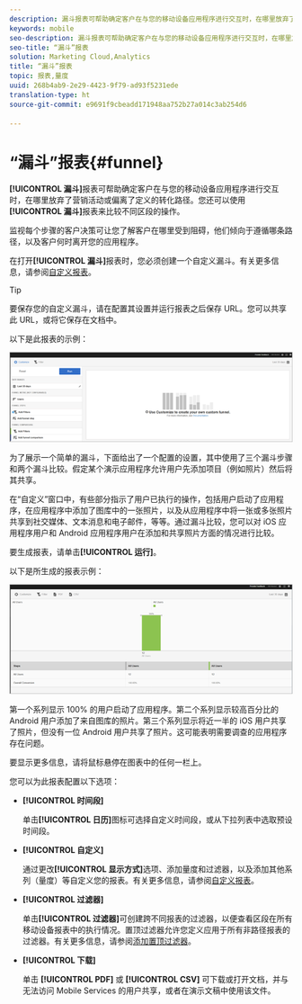 ```yaml
---
description: 漏斗报表可帮助确定客户在与您的移动设备应用程序进行交互时，在哪里放弃了营销活动或偏离了定义的转化路径。您还可以使用漏斗报表来比较不同区段的操作。
keywords: mobile
seo-description: 漏斗报表可帮助确定客户在与您的移动设备应用程序进行交互时，在哪里放弃了营销活动或偏离了定义的转化路径。您还可以使用漏斗报表来比较不同区段的操作。
seo-title: “漏斗”报表
solution: Marketing Cloud,Analytics
title: “漏斗”报表
topic: 报表,量度
uuid: 268b4ab9-2e29-4423-9f79-ad93f5231ede
translation-type: ht
source-git-commit: e9691f9cbeadd171948aa752b27a014c3ab254d6

---
```



# “漏斗”报表{#funnel}

**[!UICONTROL 漏斗]**&#x200B;报表可帮助确定客户在与您的移动设备应用程序进行交互时，在哪里放弃了营销活动或偏离了定义的转化路径。您还可以使用&#x200B;**[!UICONTROL 漏斗]**&#x200B;报表来比较不同区段的操作。

监视每个步骤的客户决策可让您了解客户在哪里受到阻碍，他们倾向于遵循哪条路径，以及客户何时离开您的应用程序。

在打开&#x200B;**[!UICONTROL 漏斗]**&#x200B;报表时，您必须创建一个自定义漏斗。有关更多信息，请参阅[自定义报表](/help/using/usage/reports-customize/reports-customize.md)。

>[!TIP]
>
>要保存您的自定义漏斗，请在配置其设置并运行报表之后保存 URL。您可以共享此 URL，或将它保存在文档中。

以下是此报表的示例：

![](assets/funnel_create.png)

为了展示一个简单的漏斗，下面给出了一个配置的设置，其中使用了三个漏斗步骤和两个漏斗比较。假定某个演示应用程序允许用户先添加项目（例如照片）然后将其共享。

在“自定义”窗口中，有些部分指示了用户已执行的操作，包括用户启动了应用程序，在应用程序中添加了图库中的一张照片，以及从应用程序中将一张或多张照片共享到社交媒体、文本消息和电子邮件，等等。通过漏斗比较，您可以对 iOS 应用程序用户和 Android 应用程序用户在添加和共享照片方面的情况进行比较。

要生成报表，请单击&#x200B;**[!UICONTROL 运行]**。

以下是所生成的报表示例：

![](assets/funnel.png)

第一个系列显示 100% 的用户启动了应用程序。第二个系列显示较高百分比的 Android 用户添加了来自图库的照片。第三个系列显示将近一半的 iOS 用户共享了照片，但没有一位 Android 用户共享了照片。这可能表明需要调查的应用程序存在问题。

要显示更多信息，请将鼠标悬停在图表中的任何一栏上。

您可以为此报表配置以下选项：

* **[!UICONTROL 时间段]**

   单击&#x200B;**[!UICONTROL 日历]**&#x200B;图标可选择自定义时间段，或从下拉列表中选取预设时间段。
* **[!UICONTROL 自定义]**

   通过更改&#x200B;**[!UICONTROL 显示方式]**&#x200B;选项、添加量度和过滤器，以及添加其他系列（量度）等自定义您的报表。有关更多信息，请参阅[自定义报表](/help/using/usage/reports-customize/reports-customize.md)。
* **[!UICONTROL 过滤器]**

   单击&#x200B;**[!UICONTROL 过滤器]**&#x200B;可创建跨不同报表的过滤器，以便查看区段在所有移动设备报表中的执行情况。置顶过滤器允许您定义应用于所有非路径报表的过滤器。有关更多信息，请参阅[添加置顶过滤器](/help/using/usage/reports-customize/t-sticky-filter.md)。
* **[!UICONTROL 下载]**

   单击 **[!UICONTROL PDF]** 或 **[!UICONTROL CSV]** 可下载或打开文档，并与无法访问 Mobile Services 的用户共享，或者在演示文稿中使用该文件。